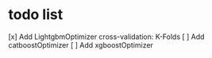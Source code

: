 # todo list

[x] Add LightgbmOptimizer cross-validation: K-Folds
[ ] Add catboostOptimizer
[ ] Add xgboostOptimizer

